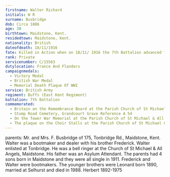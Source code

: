 ```yaml
---
firstname: Walter Richard
initials: W R
surname: Busbridge
dob: Circa 1886
age: 30
birthtown: Maidstone, Kent.
residedtown: Maidstone, Kent.
nationality: British
dateofdeath: 18/11/1916
fate: Killed in Action when on 18/11/ 1916 the 7th Battalion advanced from the wood they had captured on 14th July in the Battle of the Somme.
rank: Private
servicenumber: C/15563
dutylocation: France And Flanders
campaignmedals:
  - Victory Medal
  - British War Medal
  - Memorial Death Plaque Of WWI
service: British Army
regiment: Buffs (East Kent Regiment)
battalion: 7th Battalion 
commemorated:
  - Britain on the Remembrance Board at the Parish Church of St Michael & All Angels, Maidstone
  - Stump Road Cemetery, Grandcourt Grave Reference A 54
  - On the Tower War Memorial at the Parish Church of St Michael & All Angels, Maidstone
  - The plaque on the Choir Stalls at the Parish Church of St Michael & All Angels 
---
```

parents: Mr. and Mrs. F. Busbridge of 175, Tonbridge Rd., Maidstone, Kent. Walter was a bootmaker and dealer with his brother Frederick. Walter enlisted at Tonbridge. He was a bell ringer at the Church of St Michael & All Angels, Maidstone. His father was an Asylum Attendant. The parents had 4 sons born in Maidstone and they were all single in 1911. Frederick and Walter were bootmakers. The younger brothers were Leonard born 1890, married at Selhurst and died in 1988. Herbert 1892-1975


